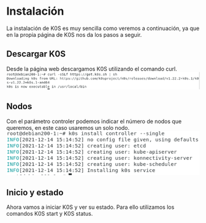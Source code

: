 # Instalación  

La instalación de K0S es muy sencilla como veremos a continuación, ya que en la propia página de K0S nos da los pasos a seguir.  

## Descargar K0S  
Desde la página web descargamos K0S utilizando el comando curl.  
![a](https://github.com/anamontejo95/Instalaci-n-K0S-en-remoto/blob/main/imagenes/Captura1.PNG)  

## Nodos  
Con el parámetro controler podemos indicar el número de nodos que queremos, en este caso usaremos un solo nodo.  
![a](https://github.com/anamontejo95/Instalaci-n-K0S-en-remoto/blob/main/imagenes/Captura2.PNG)  

## Inicio y estado  
Ahora vamos a iniciar K0S y ver su estado. Para ello utilizamos los comandos K0S start y K0S status.  
